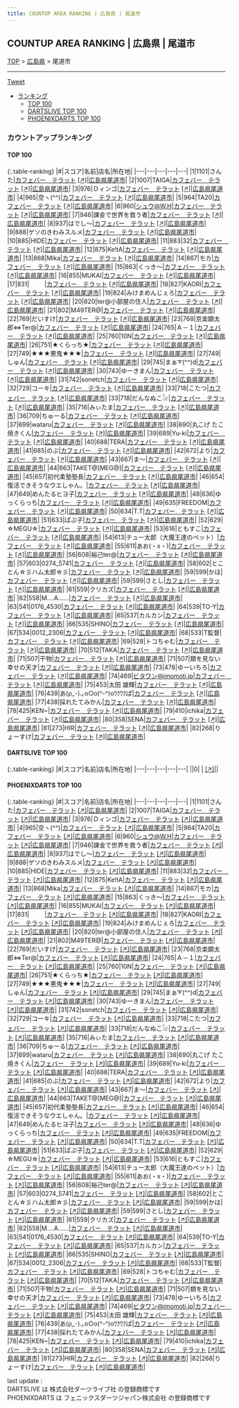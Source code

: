 ```yaml
---
title: COUNTUP AREA RANKING | 広島県 | 尾道市
---
```

## COUNTUP AREA RANKING | 広島県 | 尾道市

[TOP](/darts/rank/) > [広島県](/darts/rank/広島県/) > 尾道市

___

<a href="https://twitter.com/share?ref_src=twsrc%5Etfw" data-text="COUNTUP AREA RANKING | 広島県尾道市" class="twitter-share-button" data-hashtags="DARTSLIVE,PHOENIXDARTS,darts,ダーツ" data-show-count="false">Tweet</a>

* [ランキング](#カウントアップランキング)
    * [TOP 100](#top-100)
    * [DARTSLIVE TOP 100](#dartslive-top-100)
    * [PHOENIXDARTS TOP 100](#phoenixdarts-top-100)

### カウントアップランキング

#### TOP 100



{:.table-ranking}
|#|スコア|名前|店名|所在地|
|---|---|---|---|---|
|1|1101|<span class="rank-name-pd">さんた</span>|<a href="/darts/rank/shops/67371.html">カフェバー　テラット</a> <a href="https://vs.phoenixdarts.com/jp/shop/shopDetailInfo/s_67371?s_seq=67371">[↗]</a>|<a href="/darts/rank/広島県/尾道市">広島県尾道市</a>|
|2|1007|<span class="rank-name-pd">TAIGA</span>|<a href="/darts/rank/shops/67371.html">カフェバー　テラット</a> <a href="https://vs.phoenixdarts.com/jp/shop/shopDetailInfo/s_67371?s_seq=67371">[↗]</a>|<a href="/darts/rank/広島県/尾道市">広島県尾道市</a>|
|3|976|<span class="rank-name-pd">Ｄィンゴ</span>|<a href="/darts/rank/shops/67371.html">カフェバー　テラット</a> <a href="https://vs.phoenixdarts.com/jp/shop/shopDetailInfo/s_67371?s_seq=67371">[↗]</a>|<a href="/darts/rank/広島県/尾道市">広島県尾道市</a>|
|4|965|<span class="rank-name-pd">空ヽ(^^)</span>|<a href="/darts/rank/shops/67371.html">カフェバー　テラット</a> <a href="https://vs.phoenixdarts.com/jp/shop/shopDetailInfo/s_67371?s_seq=67371">[↗]</a>|<a href="/darts/rank/広島県/尾道市">広島県尾道市</a>|
|5|964|<span class="rank-name-pd">TA20</span>|<a href="/darts/rank/shops/67371.html">カフェバー　テラット</a> <a href="https://vs.phoenixdarts.com/jp/shop/shopDetailInfo/s_67371?s_seq=67371">[↗]</a>|<a href="/darts/rank/広島県/尾道市">広島県尾道市</a>|
|6|960|<span class="rank-name-pd">シュウ@W.H</span>|<a href="/darts/rank/shops/67371.html">カフェバー　テラット</a> <a href="https://vs.phoenixdarts.com/jp/shop/shopDetailInfo/s_67371?s_seq=67371">[↗]</a>|<a href="/darts/rank/広島県/尾道市">広島県尾道市</a>|
|7|946|<span class="rank-name-pd">課金で世界を救う者</span>|<a href="/darts/rank/shops/67371.html">カフェバー　テラット</a> <a href="https://vs.phoenixdarts.com/jp/shop/shopDetailInfo/s_67371?s_seq=67371">[↗]</a>|<a href="/darts/rank/広島県/尾道市">広島県尾道市</a>|
|8|937|<span class="rank-name-pd">はでし〜</span>|<a href="/darts/rank/shops/67371.html">カフェバー　テラット</a> <a href="https://vs.phoenixdarts.com/jp/shop/shopDetailInfo/s_67371?s_seq=67371">[↗]</a>|<a href="/darts/rank/広島県/尾道市">広島県尾道市</a>|
|9|888|<span class="rank-name-pd">ゲソのきわみスルメ</span>|<a href="/darts/rank/shops/67371.html">カフェバー　テラット</a> <a href="https://vs.phoenixdarts.com/jp/shop/shopDetailInfo/s_67371?s_seq=67371">[↗]</a>|<a href="/darts/rank/広島県/尾道市">広島県尾道市</a>|
|10|885|<span class="rank-name-pd">HIDE</span>|<a href="/darts/rank/shops/67371.html">カフェバー　テラット</a> <a href="https://vs.phoenixdarts.com/jp/shop/shopDetailInfo/s_67371?s_seq=67371">[↗]</a>|<a href="/darts/rank/広島県/尾道市">広島県尾道市</a>|
|11|883|<span class="rank-name-pd">32</span>|<a href="/darts/rank/shops/67371.html">カフェバー　テラット</a> <a href="https://vs.phoenixdarts.com/jp/shop/shopDetailInfo/s_67371?s_seq=67371">[↗]</a>|<a href="/darts/rank/広島県/尾道市">広島県尾道市</a>|
|12|875|<span class="rank-name-pd">Ke!tA</span>|<a href="/darts/rank/shops/67371.html">カフェバー　テラット</a> <a href="https://vs.phoenixdarts.com/jp/shop/shopDetailInfo/s_67371?s_seq=67371">[↗]</a>|<a href="/darts/rank/広島県/尾道市">広島県尾道市</a>|
|13|868|<span class="rank-name-pd">Mika</span>|<a href="/darts/rank/shops/67371.html">カフェバー　テラット</a> <a href="https://vs.phoenixdarts.com/jp/shop/shopDetailInfo/s_67371?s_seq=67371">[↗]</a>|<a href="/darts/rank/広島県/尾道市">広島県尾道市</a>|
|14|867|<span class="rank-name-pd">モカ</span>|<a href="/darts/rank/shops/67371.html">カフェバー　テラット</a> <a href="https://vs.phoenixdarts.com/jp/shop/shopDetailInfo/s_67371?s_seq=67371">[↗]</a>|<a href="/darts/rank/広島県/尾道市">広島県尾道市</a>|
|15|863|<span class="rank-name-pd">くっき～</span>|<a href="/darts/rank/shops/67371.html">カフェバー　テラット</a> <a href="https://vs.phoenixdarts.com/jp/shop/shopDetailInfo/s_67371?s_seq=67371">[↗]</a>|<a href="/darts/rank/広島県/尾道市">広島県尾道市</a>|
|16|855|<span class="rank-name-pd">MUKAI</span>|<a href="/darts/rank/shops/67371.html">カフェバー　テラット</a> <a href="https://vs.phoenixdarts.com/jp/shop/shopDetailInfo/s_67371?s_seq=67371">[↗]</a>|<a href="/darts/rank/広島県/尾道市">広島県尾道市</a>|
|17|831|<span class="rank-name-pd">︎ ︎ ︎ ︎ ︎ ︎ ︎ ︎ ︎ ︎</span>|<a href="/darts/rank/shops/67371.html">カフェバー　テラット</a> <a href="https://vs.phoenixdarts.com/jp/shop/shopDetailInfo/s_67371?s_seq=67371">[↗]</a>|<a href="/darts/rank/広島県/尾道市">広島県尾道市</a>|
|18|827|<span class="rank-name-pd">KAORI</span>|<a href="/darts/rank/shops/67371.html">カフェバー　テラット</a> <a href="https://vs.phoenixdarts.com/jp/shop/shopDetailInfo/s_67371?s_seq=67371">[↗]</a>|<a href="/darts/rank/広島県/尾道市">広島県尾道市</a>|
|19|824|<span class="rank-name-pd">みけまめんじぇろ</span>|<a href="/darts/rank/shops/67371.html">カフェバー　テラット</a> <a href="https://vs.phoenixdarts.com/jp/shop/shopDetailInfo/s_67371?s_seq=67371">[↗]</a>|<a href="/darts/rank/広島県/尾道市">広島県尾道市</a>|
|20|820|<span class="rank-name-pd">ter@小部屋の住人</span>|<a href="/darts/rank/shops/67371.html">カフェバー　テラット</a> <a href="https://vs.phoenixdarts.com/jp/shop/shopDetailInfo/s_67371?s_seq=67371">[↗]</a>|<a href="/darts/rank/広島県/尾道市">広島県尾道市</a>|
|21|802|<span class="rank-name-pd">M49TER@</span>|<a href="/darts/rank/shops/67371.html">カフェバー　テラット</a> <a href="https://vs.phoenixdarts.com/jp/shop/shopDetailInfo/s_67371?s_seq=67371">[↗]</a>|<a href="/darts/rank/広島県/尾道市">広島県尾道市</a>|
|22|769|<span class="rank-name-pd">だいすけ</span>|<a href="/darts/rank/shops/67371.html">カフェバー　テラット</a> <a href="https://vs.phoenixdarts.com/jp/shop/shopDetailInfo/s_67371?s_seq=67371">[↗]</a>|<a href="/darts/rank/広島県/尾道市">広島県尾道市</a>|
|23|768|<span class="rank-name-pd">京楽顕太郎⇔Ter@</span>|<a href="/darts/rank/shops/67371.html">カフェバー　テラット</a> <a href="https://vs.phoenixdarts.com/jp/shop/shopDetailInfo/s_67371?s_seq=67371">[↗]</a>|<a href="/darts/rank/広島県/尾道市">広島県尾道市</a>|
|24|765|<span class="rank-name-pd">Ａ－１</span>|<a href="/darts/rank/shops/67371.html">カフェバー　テラット</a> <a href="https://vs.phoenixdarts.com/jp/shop/shopDetailInfo/s_67371?s_seq=67371">[↗]</a>|<a href="/darts/rank/広島県/尾道市">広島県尾道市</a>|
|25|760|<span class="rank-name-pd">10N</span>|<a href="/darts/rank/shops/67371.html">カフェバー　テラット</a> <a href="https://vs.phoenixdarts.com/jp/shop/shopDetailInfo/s_67371?s_seq=67371">[↗]</a>|<a href="/darts/rank/広島県/尾道市">広島県尾道市</a>|
|26|751|<span class="rank-name-pd">★くらっち★</span>|<a href="/darts/rank/shops/67371.html">カフェバー　テラット</a> <a href="https://vs.phoenixdarts.com/jp/shop/shopDetailInfo/s_67371?s_seq=67371">[↗]</a>|<a href="/darts/rank/広島県/尾道市">広島県尾道市</a>|
|27|749|<span class="rank-name-pd">★★★悪鬼★★★</span>|<a href="/darts/rank/shops/67371.html">カフェバー　テラット</a> <a href="https://vs.phoenixdarts.com/jp/shop/shopDetailInfo/s_67371?s_seq=67371">[↗]</a>|<a href="/darts/rank/広島県/尾道市">広島県尾道市</a>|
|27|749|<span class="rank-name-pd">しゅん</span>|<a href="/darts/rank/shops/67371.html">カフェバー　テラット</a> <a href="https://vs.phoenixdarts.com/jp/shop/shopDetailInfo/s_67371?s_seq=67371">[↗]</a>|<a href="/darts/rank/広島県/尾道市">広島県尾道市</a>|
|29|745|<span class="rank-name-pd">まぁ➰(^^)d</span>|<a href="/darts/rank/shops/67371.html">カフェバー　テラット</a> <a href="https://vs.phoenixdarts.com/jp/shop/shopDetailInfo/s_67371?s_seq=67371">[↗]</a>|<a href="/darts/rank/広島県/尾道市">広島県尾道市</a>|
|30|743|<span class="rank-name-pd">ゆーきまん</span>|<a href="/darts/rank/shops/67371.html">カフェバー　テラット</a> <a href="https://vs.phoenixdarts.com/jp/shop/shopDetailInfo/s_67371?s_seq=67371">[↗]</a>|<a href="/darts/rank/広島県/尾道市">広島県尾道市</a>|
|31|742|<span class="rank-name-pd">sonetch</span>|<a href="/darts/rank/shops/67371.html">カフェバー　テラット</a> <a href="https://vs.phoenixdarts.com/jp/shop/shopDetailInfo/s_67371?s_seq=67371">[↗]</a>|<a href="/darts/rank/広島県/尾道市">広島県尾道市</a>|
|32|729|<span class="rank-name-pd">コーキ</span>|<a href="/darts/rank/shops/67371.html">カフェバー　テラット</a> <a href="https://vs.phoenixdarts.com/jp/shop/shopDetailInfo/s_67371?s_seq=67371">[↗]</a>|<a href="/darts/rank/広島県/尾道市">広島県尾道市</a>|
|33|718|<span class="rank-name-pd">こたつ</span>|<a href="/darts/rank/shops/67371.html">カフェバー　テラット</a> <a href="https://vs.phoenixdarts.com/jp/shop/shopDetailInfo/s_67371?s_seq=67371">[↗]</a>|<a href="/darts/rank/広島県/尾道市">広島県尾道市</a>|
|33|718|<span class="rank-name-pd">だんなぬこ𓃠</span>|<a href="/darts/rank/shops/67371.html">カフェバー　テラット</a> <a href="https://vs.phoenixdarts.com/jp/shop/shopDetailInfo/s_67371?s_seq=67371">[↗]</a>|<a href="/darts/rank/広島県/尾道市">広島県尾道市</a>|
|35|716|<span class="rank-name-pd">みぃたま</span>|<a href="/darts/rank/shops/67371.html">カフェバー　テラット</a> <a href="https://vs.phoenixdarts.com/jp/shop/shopDetailInfo/s_67371?s_seq=67371">[↗]</a>|<a href="/darts/rank/広島県/尾道市">広島県尾道市</a>|
|36|709|<span class="rank-name-pd">ちゅーる</span>|<a href="/darts/rank/shops/67371.html">カフェバー　テラット</a> <a href="https://vs.phoenixdarts.com/jp/shop/shopDetailInfo/s_67371?s_seq=67371">[↗]</a>|<a href="/darts/rank/広島県/尾道市">広島県尾道市</a>|
|37|699|<span class="rank-name-pd">wataru</span>|<a href="/darts/rank/shops/67371.html">カフェバー　テラット</a> <a href="https://vs.phoenixdarts.com/jp/shop/shopDetailInfo/s_67371?s_seq=67371">[↗]</a>|<a href="/darts/rank/広島県/尾道市">広島県尾道市</a>|
|38|690|<span class="rank-name-pd">丸こげ たこ焼きくん</span>|<a href="/darts/rank/shops/67371.html">カフェバー　テラット</a> <a href="https://vs.phoenixdarts.com/jp/shop/shopDetailInfo/s_67371?s_seq=67371">[↗]</a>|<a href="/darts/rank/広島県/尾道市">広島県尾道市</a>|
|39|689|<span class="rank-name-pd">Yu-ki</span>|<a href="/darts/rank/shops/67371.html">カフェバー　テラット</a> <a href="https://vs.phoenixdarts.com/jp/shop/shopDetailInfo/s_67371?s_seq=67371">[↗]</a>|<a href="/darts/rank/広島県/尾道市">広島県尾道市</a>|
|40|688|<span class="rank-name-pd">TERA</span>|<a href="/darts/rank/shops/67371.html">カフェバー　テラット</a> <a href="https://vs.phoenixdarts.com/jp/shop/shopDetailInfo/s_67371?s_seq=67371">[↗]</a>|<a href="/darts/rank/広島県/尾道市">広島県尾道市</a>|
|41|685|<span class="rank-name-pd">のぶ</span>|<a href="/darts/rank/shops/67371.html">カフェバー　テラット</a> <a href="https://vs.phoenixdarts.com/jp/shop/shopDetailInfo/s_67371?s_seq=67371">[↗]</a>|<a href="/darts/rank/広島県/尾道市">広島県尾道市</a>|
|42|672|<span class="rank-name-pd">より</span>|<a href="/darts/rank/shops/67371.html">カフェバー　テラット</a> <a href="https://vs.phoenixdarts.com/jp/shop/shopDetailInfo/s_67371?s_seq=67371">[↗]</a>|<a href="/darts/rank/広島県/尾道市">広島県尾道市</a>|
|43|667|<span class="rank-name-pd">ま〜</span>|<a href="/darts/rank/shops/67371.html">カフェバー　テラット</a> <a href="https://vs.phoenixdarts.com/jp/shop/shopDetailInfo/s_67371?s_seq=67371">[↗]</a>|<a href="/darts/rank/広島県/尾道市">広島県尾道市</a>|
|44|663|<span class="rank-name-pd">TAKET@[MEG@]</span>|<a href="/darts/rank/shops/67371.html">カフェバー　テラット</a> <a href="https://vs.phoenixdarts.com/jp/shop/shopDetailInfo/s_67371?s_seq=67371">[↗]</a>|<a href="/darts/rank/広島県/尾道市">広島県尾道市</a>|
|45|657|<span class="rank-name-pd">初代柔塾塾長</span>|<a href="/darts/rank/shops/67371.html">カフェバー　テラット</a> <a href="https://vs.phoenixdarts.com/jp/shop/shopDetailInfo/s_67371?s_seq=67371">[↗]</a>|<a href="/darts/rank/広島県/尾道市">広島県尾道市</a>|
|46|654|<span class="rank-name-pd">復活できそうなウエしゃん。</span>|<a href="/darts/rank/shops/67371.html">カフェバー　テラット</a> <a href="https://vs.phoenixdarts.com/jp/shop/shopDetailInfo/s_67371?s_seq=67371">[↗]</a>|<a href="/darts/rank/広島県/尾道市">広島県尾道市</a>|
|47|649|<span class="rank-name-pd">めんたるヒヨ子</span>|<a href="/darts/rank/shops/67371.html">カフェバー　テラット</a> <a href="https://vs.phoenixdarts.com/jp/shop/shopDetailInfo/s_67371?s_seq=67371">[↗]</a>|<a href="/darts/rank/広島県/尾道市">広島県尾道市</a>|
|48|636|<span class="rank-name-pd">ゆっくらっち</span>|<a href="/darts/rank/shops/67371.html">カフェバー　テラット</a> <a href="https://vs.phoenixdarts.com/jp/shop/shopDetailInfo/s_67371?s_seq=67371">[↗]</a>|<a href="/darts/rank/広島県/尾道市">広島県尾道市</a>|
|49|635|<span class="rank-name-pd">FREEDOM</span>|<a href="/darts/rank/shops/67371.html">カフェバー　テラット</a> <a href="https://vs.phoenixdarts.com/jp/shop/shopDetailInfo/s_67371?s_seq=67371">[↗]</a>|<a href="/darts/rank/広島県/尾道市">広島県尾道市</a>|
|50|634|<span class="rank-name-pd">T.T</span>|<a href="/darts/rank/shops/67371.html">カフェバー　テラット</a> <a href="https://vs.phoenixdarts.com/jp/shop/shopDetailInfo/s_67371?s_seq=67371">[↗]</a>|<a href="/darts/rank/広島県/尾道市">広島県尾道市</a>|
|51|633|<span class="rank-name-pd">ぱぷ子</span>|<a href="/darts/rank/shops/67371.html">カフェバー　テラット</a> <a href="https://vs.phoenixdarts.com/jp/shop/shopDetailInfo/s_67371?s_seq=67371">[↗]</a>|<a href="/darts/rank/広島県/尾道市">広島県尾道市</a>|
|52|629|<span class="rank-name-pd">☆MEGU☆</span>|<a href="/darts/rank/shops/67371.html">カフェバー　テラット</a> <a href="https://vs.phoenixdarts.com/jp/shop/shopDetailInfo/s_67371?s_seq=67371">[↗]</a>|<a href="/darts/rank/広島県/尾道市">広島県尾道市</a>|
|53|616|<span class="rank-name-pd">ともすこ</span>|<a href="/darts/rank/shops/67371.html">カフェバー　テラット</a> <a href="https://vs.phoenixdarts.com/jp/shop/shopDetailInfo/s_67371?s_seq=67371">[↗]</a>|<a href="/darts/rank/広島県/尾道市">広島県尾道市</a>|
|54|613|<span class="rank-name-pd">チュー太郎（大魔王達のペット）</span>|<a href="/darts/rank/shops/67371.html">カフェバー　テラット</a> <a href="https://vs.phoenixdarts.com/jp/shop/shopDetailInfo/s_67371?s_seq=67371">[↗]</a>|<a href="/darts/rank/広島県/尾道市">広島県尾道市</a>|
|55|611|<span class="rank-name-pd">あお(・x・)</span>|<a href="/darts/rank/shops/67371.html">カフェバー　テラット</a> <a href="https://vs.phoenixdarts.com/jp/shop/shopDetailInfo/s_67371?s_seq=67371">[↗]</a>|<a href="/darts/rank/広島県/尾道市">広島県尾道市</a>|
|56|608|<span class="rank-name-pd">裕己ter@</span>|<a href="/darts/rank/shops/67371.html">カフェバー　テラット</a> <a href="https://vs.phoenixdarts.com/jp/shop/shopDetailInfo/s_67371?s_seq=67371">[↗]</a>|<a href="/darts/rank/広島県/尾道市">広島県尾道市</a>|
|57|603|<span class="rank-name-pd">0274_5741</span>|<a href="/darts/rank/shops/67371.html">カフェバー　テラット</a> <a href="https://vs.phoenixdarts.com/jp/shop/shopDetailInfo/s_67371?s_seq=67371">[↗]</a>|<a href="/darts/rank/広島県/尾道市">広島県尾道市</a>|
|58|602|<span class="rank-name-pd">とことん☆彡ハム太郎☆彡</span>|<a href="/darts/rank/shops/67371.html">カフェバー　テラット</a> <a href="https://vs.phoenixdarts.com/jp/shop/shopDetailInfo/s_67371?s_seq=67371">[↗]</a>|<a href="/darts/rank/広島県/尾道市">広島県尾道市</a>|
|59|599|<span class="rank-name-pd">かほ</span>|<a href="/darts/rank/shops/67371.html">カフェバー　テラット</a> <a href="https://vs.phoenixdarts.com/jp/shop/shopDetailInfo/s_67371?s_seq=67371">[↗]</a>|<a href="/darts/rank/広島県/尾道市">広島県尾道市</a>|
|59|599|<span class="rank-name-pd">さとし</span>|<a href="/darts/rank/shops/67371.html">カフェバー　テラット</a> <a href="https://vs.phoenixdarts.com/jp/shop/shopDetailInfo/s_67371?s_seq=67371">[↗]</a>|<a href="/darts/rank/広島県/尾道市">広島県尾道市</a>|
|61|559|<span class="rank-name-pd">クリカズ</span>|<a href="/darts/rank/shops/67371.html">カフェバー　テラット</a> <a href="https://vs.phoenixdarts.com/jp/shop/shopDetailInfo/s_67371?s_seq=67371">[↗]</a>|<a href="/darts/rank/広島県/尾道市">広島県尾道市</a>|
|62|558|<span class="rank-name-pd">M....A......</span>|<a href="/darts/rank/shops/67371.html">カフェバー　テラット</a> <a href="https://vs.phoenixdarts.com/jp/shop/shopDetailInfo/s_67371?s_seq=67371">[↗]</a>|<a href="/darts/rank/広島県/尾道市">広島県尾道市</a>|
|63|541|<span class="rank-name-pd">0176_4530</span>|<a href="/darts/rank/shops/67371.html">カフェバー　テラット</a> <a href="https://vs.phoenixdarts.com/jp/shop/shopDetailInfo/s_67371?s_seq=67371">[↗]</a>|<a href="/darts/rank/広島県/尾道市">広島県尾道市</a>|
|64|539|<span class="rank-name-pd">TO-Y</span>|<a href="/darts/rank/shops/67371.html">カフェバー　テラット</a> <a href="https://vs.phoenixdarts.com/jp/shop/shopDetailInfo/s_67371?s_seq=67371">[↗]</a>|<a href="/darts/rank/広島県/尾道市">広島県尾道市</a>|
|65|537|<span class="rank-name-pd">カルカン</span>|<a href="/darts/rank/shops/67371.html">カフェバー　テラット</a> <a href="https://vs.phoenixdarts.com/jp/shop/shopDetailInfo/s_67371?s_seq=67371">[↗]</a>|<a href="/darts/rank/広島県/尾道市">広島県尾道市</a>|
|66|535|<span class="rank-name-pd">SHINO</span>|<a href="/darts/rank/shops/67371.html">カフェバー　テラット</a> <a href="https://vs.phoenixdarts.com/jp/shop/shopDetailInfo/s_67371?s_seq=67371">[↗]</a>|<a href="/darts/rank/広島県/尾道市">広島県尾道市</a>|
|67|534|<span class="rank-name-pd">0012_2306</span>|<a href="/darts/rank/shops/67371.html">カフェバー　テラット</a> <a href="https://vs.phoenixdarts.com/jp/shop/shopDetailInfo/s_67371?s_seq=67371">[↗]</a>|<a href="/darts/rank/広島県/尾道市">広島県尾道市</a>|
|68|533|<span class="rank-name-pd">T監督</span>|<a href="/darts/rank/shops/67371.html">カフェバー　テラット</a> <a href="https://vs.phoenixdarts.com/jp/shop/shopDetailInfo/s_67371?s_seq=67371">[↗]</a>|<a href="/darts/rank/広島県/尾道市">広島県尾道市</a>|
|69|528|<span class="rank-name-pd">トコちゃむ</span>|<a href="/darts/rank/shops/67371.html">カフェバー　テラット</a> <a href="https://vs.phoenixdarts.com/jp/shop/shopDetailInfo/s_67371?s_seq=67371">[↗]</a>|<a href="/darts/rank/広島県/尾道市">広島県尾道市</a>|
|70|512|<span class="rank-name-pd">TAKA</span>|<a href="/darts/rank/shops/67371.html">カフェバー　テラット</a> <a href="https://vs.phoenixdarts.com/jp/shop/shopDetailInfo/s_67371?s_seq=67371">[↗]</a>|<a href="/darts/rank/広島県/尾道市">広島県尾道市</a>|
|71|507|<span class="rank-name-pd">干物</span>|<a href="/darts/rank/shops/67371.html">カフェバー　テラット</a> <a href="https://vs.phoenixdarts.com/jp/shop/shopDetailInfo/s_67371?s_seq=67371">[↗]</a>|<a href="/darts/rank/広島県/尾道市">広島県尾道市</a>|
|71|507|<span class="rank-name-pd">類を見ない幸せの天才</span>|<a href="/darts/rank/shops/67371.html">カフェバー　テラット</a> <a href="https://vs.phoenixdarts.com/jp/shop/shopDetailInfo/s_67371?s_seq=67371">[↗]</a>|<a href="/darts/rank/広島県/尾道市">広島県尾道市</a>|
|73|478|<span class="rank-name-pd">ゆーいちろ</span>|<a href="/darts/rank/shops/67371.html">カフェバー　テラット</a> <a href="https://vs.phoenixdarts.com/jp/shop/shopDetailInfo/s_67371?s_seq=67371">[↗]</a>|<a href="/darts/rank/広島県/尾道市">広島県尾道市</a>|
|74|469|<span class="rank-name-pd">ビタワン@imomoti.jp</span>|<a href="/darts/rank/shops/67371.html">カフェバー　テラット</a> <a href="https://vs.phoenixdarts.com/jp/shop/shopDetailInfo/s_67371?s_seq=67371">[↗]</a>|<a href="/darts/rank/広島県/尾道市">広島県尾道市</a>|
|75|453|<span class="rank-name-pd">太田 雄輝</span>|<a href="/darts/rank/shops/67371.html">カフェバー　テラット</a> <a href="https://vs.phoenixdarts.com/jp/shop/shopDetailInfo/s_67371?s_seq=67371">[↗]</a>|<a href="/darts/rank/広島県/尾道市">広島県尾道市</a>|
|76|439|<span class="rank-name-pd">あ(ρ_･).｡o○o(^-^)oﾜｸﾜｸぱ</span>|<a href="/darts/rank/shops/67371.html">カフェバー　テラット</a> <a href="https://vs.phoenixdarts.com/jp/shop/shopDetailInfo/s_67371?s_seq=67371">[↗]</a>|<a href="/darts/rank/広島県/尾道市">広島県尾道市</a>|
|77|438|<span class="rank-name-pd">採れたてみかん</span>|<a href="/darts/rank/shops/67371.html">カフェバー　テラット</a> <a href="https://vs.phoenixdarts.com/jp/shop/shopDetailInfo/s_67371?s_seq=67371">[↗]</a>|<a href="/darts/rank/広島県/尾道市">広島県尾道市</a>|
|78|425|<span class="rank-name-pd">KEN~</span>|<a href="/darts/rank/shops/67371.html">カフェバー　テラット</a> <a href="https://vs.phoenixdarts.com/jp/shop/shopDetailInfo/s_67371?s_seq=67371">[↗]</a>|<a href="/darts/rank/広島県/尾道市">広島県尾道市</a>|
|79|410|<span class="rank-name-pd">ichika</span>|<a href="/darts/rank/shops/67371.html">カフェバー　テラット</a> <a href="https://vs.phoenixdarts.com/jp/shop/shopDetailInfo/s_67371?s_seq=67371">[↗]</a>|<a href="/darts/rank/広島県/尾道市">広島県尾道市</a>|
|80|358|<span class="rank-name-pd">SENA</span>|<a href="/darts/rank/shops/67371.html">カフェバー　テラット</a> <a href="https://vs.phoenixdarts.com/jp/shop/shopDetailInfo/s_67371?s_seq=67371">[↗]</a>|<a href="/darts/rank/広島県/尾道市">広島県尾道市</a>|
|81|273|<span class="rank-name-pd">HIR</span>|<a href="/darts/rank/shops/67371.html">カフェバー　テラット</a> <a href="https://vs.phoenixdarts.com/jp/shop/shopDetailInfo/s_67371?s_seq=67371">[↗]</a>|<a href="/darts/rank/広島県/尾道市">広島県尾道市</a>|
|82|268|<span class="rank-name-pd">りょーすけ</span>|<a href="/darts/rank/shops/67371.html">カフェバー　テラット</a> <a href="https://vs.phoenixdarts.com/jp/shop/shopDetailInfo/s_67371?s_seq=67371">[↗]</a>|<a href="/darts/rank/広島県/尾道市">広島県尾道市</a>|


#### DARTSLIVE TOP 100



{:.table-ranking}
|#|スコア|名前|店名|所在地|
|---|---|---|---|---|
||0|<span class="rank-name-dl"> </span>|<a href="/darts/rank/shops/.html"></a> <a href="">[↗]</a>|<a href="/darts/rank//"></a>|


#### PHOENIXDARTS TOP 100



{:.table-ranking}
|#|スコア|名前|店名|所在地|
|---|---|---|---|---|
|1|1101|<span class="rank-name-pd">さんた</span>|<a href="/darts/rank/shops/67371.html">カフェバー　テラット</a> <a href="https://vs.phoenixdarts.com/jp/shop/shopDetailInfo/s_67371?s_seq=67371">[↗]</a>|<a href="/darts/rank/広島県/尾道市">広島県尾道市</a>|
|2|1007|<span class="rank-name-pd">TAIGA</span>|<a href="/darts/rank/shops/67371.html">カフェバー　テラット</a> <a href="https://vs.phoenixdarts.com/jp/shop/shopDetailInfo/s_67371?s_seq=67371">[↗]</a>|<a href="/darts/rank/広島県/尾道市">広島県尾道市</a>|
|3|976|<span class="rank-name-pd">Ｄィンゴ</span>|<a href="/darts/rank/shops/67371.html">カフェバー　テラット</a> <a href="https://vs.phoenixdarts.com/jp/shop/shopDetailInfo/s_67371?s_seq=67371">[↗]</a>|<a href="/darts/rank/広島県/尾道市">広島県尾道市</a>|
|4|965|<span class="rank-name-pd">空ヽ(^^)</span>|<a href="/darts/rank/shops/67371.html">カフェバー　テラット</a> <a href="https://vs.phoenixdarts.com/jp/shop/shopDetailInfo/s_67371?s_seq=67371">[↗]</a>|<a href="/darts/rank/広島県/尾道市">広島県尾道市</a>|
|5|964|<span class="rank-name-pd">TA20</span>|<a href="/darts/rank/shops/67371.html">カフェバー　テラット</a> <a href="https://vs.phoenixdarts.com/jp/shop/shopDetailInfo/s_67371?s_seq=67371">[↗]</a>|<a href="/darts/rank/広島県/尾道市">広島県尾道市</a>|
|6|960|<span class="rank-name-pd">シュウ@W.H</span>|<a href="/darts/rank/shops/67371.html">カフェバー　テラット</a> <a href="https://vs.phoenixdarts.com/jp/shop/shopDetailInfo/s_67371?s_seq=67371">[↗]</a>|<a href="/darts/rank/広島県/尾道市">広島県尾道市</a>|
|7|946|<span class="rank-name-pd">課金で世界を救う者</span>|<a href="/darts/rank/shops/67371.html">カフェバー　テラット</a> <a href="https://vs.phoenixdarts.com/jp/shop/shopDetailInfo/s_67371?s_seq=67371">[↗]</a>|<a href="/darts/rank/広島県/尾道市">広島県尾道市</a>|
|8|937|<span class="rank-name-pd">はでし〜</span>|<a href="/darts/rank/shops/67371.html">カフェバー　テラット</a> <a href="https://vs.phoenixdarts.com/jp/shop/shopDetailInfo/s_67371?s_seq=67371">[↗]</a>|<a href="/darts/rank/広島県/尾道市">広島県尾道市</a>|
|9|888|<span class="rank-name-pd">ゲソのきわみスルメ</span>|<a href="/darts/rank/shops/67371.html">カフェバー　テラット</a> <a href="https://vs.phoenixdarts.com/jp/shop/shopDetailInfo/s_67371?s_seq=67371">[↗]</a>|<a href="/darts/rank/広島県/尾道市">広島県尾道市</a>|
|10|885|<span class="rank-name-pd">HIDE</span>|<a href="/darts/rank/shops/67371.html">カフェバー　テラット</a> <a href="https://vs.phoenixdarts.com/jp/shop/shopDetailInfo/s_67371?s_seq=67371">[↗]</a>|<a href="/darts/rank/広島県/尾道市">広島県尾道市</a>|
|11|883|<span class="rank-name-pd">32</span>|<a href="/darts/rank/shops/67371.html">カフェバー　テラット</a> <a href="https://vs.phoenixdarts.com/jp/shop/shopDetailInfo/s_67371?s_seq=67371">[↗]</a>|<a href="/darts/rank/広島県/尾道市">広島県尾道市</a>|
|12|875|<span class="rank-name-pd">Ke!tA</span>|<a href="/darts/rank/shops/67371.html">カフェバー　テラット</a> <a href="https://vs.phoenixdarts.com/jp/shop/shopDetailInfo/s_67371?s_seq=67371">[↗]</a>|<a href="/darts/rank/広島県/尾道市">広島県尾道市</a>|
|13|868|<span class="rank-name-pd">Mika</span>|<a href="/darts/rank/shops/67371.html">カフェバー　テラット</a> <a href="https://vs.phoenixdarts.com/jp/shop/shopDetailInfo/s_67371?s_seq=67371">[↗]</a>|<a href="/darts/rank/広島県/尾道市">広島県尾道市</a>|
|14|867|<span class="rank-name-pd">モカ</span>|<a href="/darts/rank/shops/67371.html">カフェバー　テラット</a> <a href="https://vs.phoenixdarts.com/jp/shop/shopDetailInfo/s_67371?s_seq=67371">[↗]</a>|<a href="/darts/rank/広島県/尾道市">広島県尾道市</a>|
|15|863|<span class="rank-name-pd">くっき～</span>|<a href="/darts/rank/shops/67371.html">カフェバー　テラット</a> <a href="https://vs.phoenixdarts.com/jp/shop/shopDetailInfo/s_67371?s_seq=67371">[↗]</a>|<a href="/darts/rank/広島県/尾道市">広島県尾道市</a>|
|16|855|<span class="rank-name-pd">MUKAI</span>|<a href="/darts/rank/shops/67371.html">カフェバー　テラット</a> <a href="https://vs.phoenixdarts.com/jp/shop/shopDetailInfo/s_67371?s_seq=67371">[↗]</a>|<a href="/darts/rank/広島県/尾道市">広島県尾道市</a>|
|17|831|<span class="rank-name-pd">︎ ︎ ︎ ︎ ︎ ︎ ︎ ︎ ︎ ︎</span>|<a href="/darts/rank/shops/67371.html">カフェバー　テラット</a> <a href="https://vs.phoenixdarts.com/jp/shop/shopDetailInfo/s_67371?s_seq=67371">[↗]</a>|<a href="/darts/rank/広島県/尾道市">広島県尾道市</a>|
|18|827|<span class="rank-name-pd">KAORI</span>|<a href="/darts/rank/shops/67371.html">カフェバー　テラット</a> <a href="https://vs.phoenixdarts.com/jp/shop/shopDetailInfo/s_67371?s_seq=67371">[↗]</a>|<a href="/darts/rank/広島県/尾道市">広島県尾道市</a>|
|19|824|<span class="rank-name-pd">みけまめんじぇろ</span>|<a href="/darts/rank/shops/67371.html">カフェバー　テラット</a> <a href="https://vs.phoenixdarts.com/jp/shop/shopDetailInfo/s_67371?s_seq=67371">[↗]</a>|<a href="/darts/rank/広島県/尾道市">広島県尾道市</a>|
|20|820|<span class="rank-name-pd">ter@小部屋の住人</span>|<a href="/darts/rank/shops/67371.html">カフェバー　テラット</a> <a href="https://vs.phoenixdarts.com/jp/shop/shopDetailInfo/s_67371?s_seq=67371">[↗]</a>|<a href="/darts/rank/広島県/尾道市">広島県尾道市</a>|
|21|802|<span class="rank-name-pd">M49TER@</span>|<a href="/darts/rank/shops/67371.html">カフェバー　テラット</a> <a href="https://vs.phoenixdarts.com/jp/shop/shopDetailInfo/s_67371?s_seq=67371">[↗]</a>|<a href="/darts/rank/広島県/尾道市">広島県尾道市</a>|
|22|769|<span class="rank-name-pd">だいすけ</span>|<a href="/darts/rank/shops/67371.html">カフェバー　テラット</a> <a href="https://vs.phoenixdarts.com/jp/shop/shopDetailInfo/s_67371?s_seq=67371">[↗]</a>|<a href="/darts/rank/広島県/尾道市">広島県尾道市</a>|
|23|768|<span class="rank-name-pd">京楽顕太郎⇔Ter@</span>|<a href="/darts/rank/shops/67371.html">カフェバー　テラット</a> <a href="https://vs.phoenixdarts.com/jp/shop/shopDetailInfo/s_67371?s_seq=67371">[↗]</a>|<a href="/darts/rank/広島県/尾道市">広島県尾道市</a>|
|24|765|<span class="rank-name-pd">Ａ－１</span>|<a href="/darts/rank/shops/67371.html">カフェバー　テラット</a> <a href="https://vs.phoenixdarts.com/jp/shop/shopDetailInfo/s_67371?s_seq=67371">[↗]</a>|<a href="/darts/rank/広島県/尾道市">広島県尾道市</a>|
|25|760|<span class="rank-name-pd">10N</span>|<a href="/darts/rank/shops/67371.html">カフェバー　テラット</a> <a href="https://vs.phoenixdarts.com/jp/shop/shopDetailInfo/s_67371?s_seq=67371">[↗]</a>|<a href="/darts/rank/広島県/尾道市">広島県尾道市</a>|
|26|751|<span class="rank-name-pd">★くらっち★</span>|<a href="/darts/rank/shops/67371.html">カフェバー　テラット</a> <a href="https://vs.phoenixdarts.com/jp/shop/shopDetailInfo/s_67371?s_seq=67371">[↗]</a>|<a href="/darts/rank/広島県/尾道市">広島県尾道市</a>|
|27|749|<span class="rank-name-pd">★★★悪鬼★★★</span>|<a href="/darts/rank/shops/67371.html">カフェバー　テラット</a> <a href="https://vs.phoenixdarts.com/jp/shop/shopDetailInfo/s_67371?s_seq=67371">[↗]</a>|<a href="/darts/rank/広島県/尾道市">広島県尾道市</a>|
|27|749|<span class="rank-name-pd">しゅん</span>|<a href="/darts/rank/shops/67371.html">カフェバー　テラット</a> <a href="https://vs.phoenixdarts.com/jp/shop/shopDetailInfo/s_67371?s_seq=67371">[↗]</a>|<a href="/darts/rank/広島県/尾道市">広島県尾道市</a>|
|29|745|<span class="rank-name-pd">まぁ➰(^^)d</span>|<a href="/darts/rank/shops/67371.html">カフェバー　テラット</a> <a href="https://vs.phoenixdarts.com/jp/shop/shopDetailInfo/s_67371?s_seq=67371">[↗]</a>|<a href="/darts/rank/広島県/尾道市">広島県尾道市</a>|
|30|743|<span class="rank-name-pd">ゆーきまん</span>|<a href="/darts/rank/shops/67371.html">カフェバー　テラット</a> <a href="https://vs.phoenixdarts.com/jp/shop/shopDetailInfo/s_67371?s_seq=67371">[↗]</a>|<a href="/darts/rank/広島県/尾道市">広島県尾道市</a>|
|31|742|<span class="rank-name-pd">sonetch</span>|<a href="/darts/rank/shops/67371.html">カフェバー　テラット</a> <a href="https://vs.phoenixdarts.com/jp/shop/shopDetailInfo/s_67371?s_seq=67371">[↗]</a>|<a href="/darts/rank/広島県/尾道市">広島県尾道市</a>|
|32|729|<span class="rank-name-pd">コーキ</span>|<a href="/darts/rank/shops/67371.html">カフェバー　テラット</a> <a href="https://vs.phoenixdarts.com/jp/shop/shopDetailInfo/s_67371?s_seq=67371">[↗]</a>|<a href="/darts/rank/広島県/尾道市">広島県尾道市</a>|
|33|718|<span class="rank-name-pd">こたつ</span>|<a href="/darts/rank/shops/67371.html">カフェバー　テラット</a> <a href="https://vs.phoenixdarts.com/jp/shop/shopDetailInfo/s_67371?s_seq=67371">[↗]</a>|<a href="/darts/rank/広島県/尾道市">広島県尾道市</a>|
|33|718|<span class="rank-name-pd">だんなぬこ𓃠</span>|<a href="/darts/rank/shops/67371.html">カフェバー　テラット</a> <a href="https://vs.phoenixdarts.com/jp/shop/shopDetailInfo/s_67371?s_seq=67371">[↗]</a>|<a href="/darts/rank/広島県/尾道市">広島県尾道市</a>|
|35|716|<span class="rank-name-pd">みぃたま</span>|<a href="/darts/rank/shops/67371.html">カフェバー　テラット</a> <a href="https://vs.phoenixdarts.com/jp/shop/shopDetailInfo/s_67371?s_seq=67371">[↗]</a>|<a href="/darts/rank/広島県/尾道市">広島県尾道市</a>|
|36|709|<span class="rank-name-pd">ちゅーる</span>|<a href="/darts/rank/shops/67371.html">カフェバー　テラット</a> <a href="https://vs.phoenixdarts.com/jp/shop/shopDetailInfo/s_67371?s_seq=67371">[↗]</a>|<a href="/darts/rank/広島県/尾道市">広島県尾道市</a>|
|37|699|<span class="rank-name-pd">wataru</span>|<a href="/darts/rank/shops/67371.html">カフェバー　テラット</a> <a href="https://vs.phoenixdarts.com/jp/shop/shopDetailInfo/s_67371?s_seq=67371">[↗]</a>|<a href="/darts/rank/広島県/尾道市">広島県尾道市</a>|
|38|690|<span class="rank-name-pd">丸こげ たこ焼きくん</span>|<a href="/darts/rank/shops/67371.html">カフェバー　テラット</a> <a href="https://vs.phoenixdarts.com/jp/shop/shopDetailInfo/s_67371?s_seq=67371">[↗]</a>|<a href="/darts/rank/広島県/尾道市">広島県尾道市</a>|
|39|689|<span class="rank-name-pd">Yu-ki</span>|<a href="/darts/rank/shops/67371.html">カフェバー　テラット</a> <a href="https://vs.phoenixdarts.com/jp/shop/shopDetailInfo/s_67371?s_seq=67371">[↗]</a>|<a href="/darts/rank/広島県/尾道市">広島県尾道市</a>|
|40|688|<span class="rank-name-pd">TERA</span>|<a href="/darts/rank/shops/67371.html">カフェバー　テラット</a> <a href="https://vs.phoenixdarts.com/jp/shop/shopDetailInfo/s_67371?s_seq=67371">[↗]</a>|<a href="/darts/rank/広島県/尾道市">広島県尾道市</a>|
|41|685|<span class="rank-name-pd">のぶ</span>|<a href="/darts/rank/shops/67371.html">カフェバー　テラット</a> <a href="https://vs.phoenixdarts.com/jp/shop/shopDetailInfo/s_67371?s_seq=67371">[↗]</a>|<a href="/darts/rank/広島県/尾道市">広島県尾道市</a>|
|42|672|<span class="rank-name-pd">より</span>|<a href="/darts/rank/shops/67371.html">カフェバー　テラット</a> <a href="https://vs.phoenixdarts.com/jp/shop/shopDetailInfo/s_67371?s_seq=67371">[↗]</a>|<a href="/darts/rank/広島県/尾道市">広島県尾道市</a>|
|43|667|<span class="rank-name-pd">ま〜</span>|<a href="/darts/rank/shops/67371.html">カフェバー　テラット</a> <a href="https://vs.phoenixdarts.com/jp/shop/shopDetailInfo/s_67371?s_seq=67371">[↗]</a>|<a href="/darts/rank/広島県/尾道市">広島県尾道市</a>|
|44|663|<span class="rank-name-pd">TAKET@[MEG@]</span>|<a href="/darts/rank/shops/67371.html">カフェバー　テラット</a> <a href="https://vs.phoenixdarts.com/jp/shop/shopDetailInfo/s_67371?s_seq=67371">[↗]</a>|<a href="/darts/rank/広島県/尾道市">広島県尾道市</a>|
|45|657|<span class="rank-name-pd">初代柔塾塾長</span>|<a href="/darts/rank/shops/67371.html">カフェバー　テラット</a> <a href="https://vs.phoenixdarts.com/jp/shop/shopDetailInfo/s_67371?s_seq=67371">[↗]</a>|<a href="/darts/rank/広島県/尾道市">広島県尾道市</a>|
|46|654|<span class="rank-name-pd">復活できそうなウエしゃん。</span>|<a href="/darts/rank/shops/67371.html">カフェバー　テラット</a> <a href="https://vs.phoenixdarts.com/jp/shop/shopDetailInfo/s_67371?s_seq=67371">[↗]</a>|<a href="/darts/rank/広島県/尾道市">広島県尾道市</a>|
|47|649|<span class="rank-name-pd">めんたるヒヨ子</span>|<a href="/darts/rank/shops/67371.html">カフェバー　テラット</a> <a href="https://vs.phoenixdarts.com/jp/shop/shopDetailInfo/s_67371?s_seq=67371">[↗]</a>|<a href="/darts/rank/広島県/尾道市">広島県尾道市</a>|
|48|636|<span class="rank-name-pd">ゆっくらっち</span>|<a href="/darts/rank/shops/67371.html">カフェバー　テラット</a> <a href="https://vs.phoenixdarts.com/jp/shop/shopDetailInfo/s_67371?s_seq=67371">[↗]</a>|<a href="/darts/rank/広島県/尾道市">広島県尾道市</a>|
|49|635|<span class="rank-name-pd">FREEDOM</span>|<a href="/darts/rank/shops/67371.html">カフェバー　テラット</a> <a href="https://vs.phoenixdarts.com/jp/shop/shopDetailInfo/s_67371?s_seq=67371">[↗]</a>|<a href="/darts/rank/広島県/尾道市">広島県尾道市</a>|
|50|634|<span class="rank-name-pd">T.T</span>|<a href="/darts/rank/shops/67371.html">カフェバー　テラット</a> <a href="https://vs.phoenixdarts.com/jp/shop/shopDetailInfo/s_67371?s_seq=67371">[↗]</a>|<a href="/darts/rank/広島県/尾道市">広島県尾道市</a>|
|51|633|<span class="rank-name-pd">ぱぷ子</span>|<a href="/darts/rank/shops/67371.html">カフェバー　テラット</a> <a href="https://vs.phoenixdarts.com/jp/shop/shopDetailInfo/s_67371?s_seq=67371">[↗]</a>|<a href="/darts/rank/広島県/尾道市">広島県尾道市</a>|
|52|629|<span class="rank-name-pd">☆MEGU☆</span>|<a href="/darts/rank/shops/67371.html">カフェバー　テラット</a> <a href="https://vs.phoenixdarts.com/jp/shop/shopDetailInfo/s_67371?s_seq=67371">[↗]</a>|<a href="/darts/rank/広島県/尾道市">広島県尾道市</a>|
|53|616|<span class="rank-name-pd">ともすこ</span>|<a href="/darts/rank/shops/67371.html">カフェバー　テラット</a> <a href="https://vs.phoenixdarts.com/jp/shop/shopDetailInfo/s_67371?s_seq=67371">[↗]</a>|<a href="/darts/rank/広島県/尾道市">広島県尾道市</a>|
|54|613|<span class="rank-name-pd">チュー太郎（大魔王達のペット）</span>|<a href="/darts/rank/shops/67371.html">カフェバー　テラット</a> <a href="https://vs.phoenixdarts.com/jp/shop/shopDetailInfo/s_67371?s_seq=67371">[↗]</a>|<a href="/darts/rank/広島県/尾道市">広島県尾道市</a>|
|55|611|<span class="rank-name-pd">あお(・x・)</span>|<a href="/darts/rank/shops/67371.html">カフェバー　テラット</a> <a href="https://vs.phoenixdarts.com/jp/shop/shopDetailInfo/s_67371?s_seq=67371">[↗]</a>|<a href="/darts/rank/広島県/尾道市">広島県尾道市</a>|
|56|608|<span class="rank-name-pd">裕己ter@</span>|<a href="/darts/rank/shops/67371.html">カフェバー　テラット</a> <a href="https://vs.phoenixdarts.com/jp/shop/shopDetailInfo/s_67371?s_seq=67371">[↗]</a>|<a href="/darts/rank/広島県/尾道市">広島県尾道市</a>|
|57|603|<span class="rank-name-pd">0274_5741</span>|<a href="/darts/rank/shops/67371.html">カフェバー　テラット</a> <a href="https://vs.phoenixdarts.com/jp/shop/shopDetailInfo/s_67371?s_seq=67371">[↗]</a>|<a href="/darts/rank/広島県/尾道市">広島県尾道市</a>|
|58|602|<span class="rank-name-pd">とことん☆彡ハム太郎☆彡</span>|<a href="/darts/rank/shops/67371.html">カフェバー　テラット</a> <a href="https://vs.phoenixdarts.com/jp/shop/shopDetailInfo/s_67371?s_seq=67371">[↗]</a>|<a href="/darts/rank/広島県/尾道市">広島県尾道市</a>|
|59|599|<span class="rank-name-pd">かほ</span>|<a href="/darts/rank/shops/67371.html">カフェバー　テラット</a> <a href="https://vs.phoenixdarts.com/jp/shop/shopDetailInfo/s_67371?s_seq=67371">[↗]</a>|<a href="/darts/rank/広島県/尾道市">広島県尾道市</a>|
|59|599|<span class="rank-name-pd">さとし</span>|<a href="/darts/rank/shops/67371.html">カフェバー　テラット</a> <a href="https://vs.phoenixdarts.com/jp/shop/shopDetailInfo/s_67371?s_seq=67371">[↗]</a>|<a href="/darts/rank/広島県/尾道市">広島県尾道市</a>|
|61|559|<span class="rank-name-pd">クリカズ</span>|<a href="/darts/rank/shops/67371.html">カフェバー　テラット</a> <a href="https://vs.phoenixdarts.com/jp/shop/shopDetailInfo/s_67371?s_seq=67371">[↗]</a>|<a href="/darts/rank/広島県/尾道市">広島県尾道市</a>|
|62|558|<span class="rank-name-pd">M....A......</span>|<a href="/darts/rank/shops/67371.html">カフェバー　テラット</a> <a href="https://vs.phoenixdarts.com/jp/shop/shopDetailInfo/s_67371?s_seq=67371">[↗]</a>|<a href="/darts/rank/広島県/尾道市">広島県尾道市</a>|
|63|541|<span class="rank-name-pd">0176_4530</span>|<a href="/darts/rank/shops/67371.html">カフェバー　テラット</a> <a href="https://vs.phoenixdarts.com/jp/shop/shopDetailInfo/s_67371?s_seq=67371">[↗]</a>|<a href="/darts/rank/広島県/尾道市">広島県尾道市</a>|
|64|539|<span class="rank-name-pd">TO-Y</span>|<a href="/darts/rank/shops/67371.html">カフェバー　テラット</a> <a href="https://vs.phoenixdarts.com/jp/shop/shopDetailInfo/s_67371?s_seq=67371">[↗]</a>|<a href="/darts/rank/広島県/尾道市">広島県尾道市</a>|
|65|537|<span class="rank-name-pd">カルカン</span>|<a href="/darts/rank/shops/67371.html">カフェバー　テラット</a> <a href="https://vs.phoenixdarts.com/jp/shop/shopDetailInfo/s_67371?s_seq=67371">[↗]</a>|<a href="/darts/rank/広島県/尾道市">広島県尾道市</a>|
|66|535|<span class="rank-name-pd">SHINO</span>|<a href="/darts/rank/shops/67371.html">カフェバー　テラット</a> <a href="https://vs.phoenixdarts.com/jp/shop/shopDetailInfo/s_67371?s_seq=67371">[↗]</a>|<a href="/darts/rank/広島県/尾道市">広島県尾道市</a>|
|67|534|<span class="rank-name-pd">0012_2306</span>|<a href="/darts/rank/shops/67371.html">カフェバー　テラット</a> <a href="https://vs.phoenixdarts.com/jp/shop/shopDetailInfo/s_67371?s_seq=67371">[↗]</a>|<a href="/darts/rank/広島県/尾道市">広島県尾道市</a>|
|68|533|<span class="rank-name-pd">T監督</span>|<a href="/darts/rank/shops/67371.html">カフェバー　テラット</a> <a href="https://vs.phoenixdarts.com/jp/shop/shopDetailInfo/s_67371?s_seq=67371">[↗]</a>|<a href="/darts/rank/広島県/尾道市">広島県尾道市</a>|
|69|528|<span class="rank-name-pd">トコちゃむ</span>|<a href="/darts/rank/shops/67371.html">カフェバー　テラット</a> <a href="https://vs.phoenixdarts.com/jp/shop/shopDetailInfo/s_67371?s_seq=67371">[↗]</a>|<a href="/darts/rank/広島県/尾道市">広島県尾道市</a>|
|70|512|<span class="rank-name-pd">TAKA</span>|<a href="/darts/rank/shops/67371.html">カフェバー　テラット</a> <a href="https://vs.phoenixdarts.com/jp/shop/shopDetailInfo/s_67371?s_seq=67371">[↗]</a>|<a href="/darts/rank/広島県/尾道市">広島県尾道市</a>|
|71|507|<span class="rank-name-pd">干物</span>|<a href="/darts/rank/shops/67371.html">カフェバー　テラット</a> <a href="https://vs.phoenixdarts.com/jp/shop/shopDetailInfo/s_67371?s_seq=67371">[↗]</a>|<a href="/darts/rank/広島県/尾道市">広島県尾道市</a>|
|71|507|<span class="rank-name-pd">類を見ない幸せの天才</span>|<a href="/darts/rank/shops/67371.html">カフェバー　テラット</a> <a href="https://vs.phoenixdarts.com/jp/shop/shopDetailInfo/s_67371?s_seq=67371">[↗]</a>|<a href="/darts/rank/広島県/尾道市">広島県尾道市</a>|
|73|478|<span class="rank-name-pd">ゆーいちろ</span>|<a href="/darts/rank/shops/67371.html">カフェバー　テラット</a> <a href="https://vs.phoenixdarts.com/jp/shop/shopDetailInfo/s_67371?s_seq=67371">[↗]</a>|<a href="/darts/rank/広島県/尾道市">広島県尾道市</a>|
|74|469|<span class="rank-name-pd">ビタワン@imomoti.jp</span>|<a href="/darts/rank/shops/67371.html">カフェバー　テラット</a> <a href="https://vs.phoenixdarts.com/jp/shop/shopDetailInfo/s_67371?s_seq=67371">[↗]</a>|<a href="/darts/rank/広島県/尾道市">広島県尾道市</a>|
|75|453|<span class="rank-name-pd">太田 雄輝</span>|<a href="/darts/rank/shops/67371.html">カフェバー　テラット</a> <a href="https://vs.phoenixdarts.com/jp/shop/shopDetailInfo/s_67371?s_seq=67371">[↗]</a>|<a href="/darts/rank/広島県/尾道市">広島県尾道市</a>|
|76|439|<span class="rank-name-pd">あ(ρ_･).｡o○o(^-^)oﾜｸﾜｸぱ</span>|<a href="/darts/rank/shops/67371.html">カフェバー　テラット</a> <a href="https://vs.phoenixdarts.com/jp/shop/shopDetailInfo/s_67371?s_seq=67371">[↗]</a>|<a href="/darts/rank/広島県/尾道市">広島県尾道市</a>|
|77|438|<span class="rank-name-pd">採れたてみかん</span>|<a href="/darts/rank/shops/67371.html">カフェバー　テラット</a> <a href="https://vs.phoenixdarts.com/jp/shop/shopDetailInfo/s_67371?s_seq=67371">[↗]</a>|<a href="/darts/rank/広島県/尾道市">広島県尾道市</a>|
|78|425|<span class="rank-name-pd">KEN~</span>|<a href="/darts/rank/shops/67371.html">カフェバー　テラット</a> <a href="https://vs.phoenixdarts.com/jp/shop/shopDetailInfo/s_67371?s_seq=67371">[↗]</a>|<a href="/darts/rank/広島県/尾道市">広島県尾道市</a>|
|79|410|<span class="rank-name-pd">ichika</span>|<a href="/darts/rank/shops/67371.html">カフェバー　テラット</a> <a href="https://vs.phoenixdarts.com/jp/shop/shopDetailInfo/s_67371?s_seq=67371">[↗]</a>|<a href="/darts/rank/広島県/尾道市">広島県尾道市</a>|
|80|358|<span class="rank-name-pd">SENA</span>|<a href="/darts/rank/shops/67371.html">カフェバー　テラット</a> <a href="https://vs.phoenixdarts.com/jp/shop/shopDetailInfo/s_67371?s_seq=67371">[↗]</a>|<a href="/darts/rank/広島県/尾道市">広島県尾道市</a>|
|81|273|<span class="rank-name-pd">HIR</span>|<a href="/darts/rank/shops/67371.html">カフェバー　テラット</a> <a href="https://vs.phoenixdarts.com/jp/shop/shopDetailInfo/s_67371?s_seq=67371">[↗]</a>|<a href="/darts/rank/広島県/尾道市">広島県尾道市</a>|
|82|268|<span class="rank-name-pd">りょーすけ</span>|<a href="/darts/rank/shops/67371.html">カフェバー　テラット</a> <a href="https://vs.phoenixdarts.com/jp/shop/shopDetailInfo/s_67371?s_seq=67371">[↗]</a>|<a href="/darts/rank/広島県/尾道市">広島県尾道市</a>|


<div class="footer border-top border-gray-light mt-5 pt-3 text-right text-gray">
    last update : <span style="font-weight: italic" id="foot_last_modified"></span><br />
    DARTSLIVE は 株式会社ダーツライブ社 の登録商標です<br />
    PHOENIXDARTS は フェニックスダーツジャパン株式会社 の登録商標です<br />
</div>

<script src="https://cdnjs.cloudflare.com/ajax/libs/jquery.tablesorter/2.31.3/js/jquery.tablesorter.min.js" integrity="sha512-qzgd5cYSZcosqpzpn7zF2ZId8f/8CHmFKZ8j7mU4OUXTNRd5g+ZHBPsgKEwoqxCtdQvExE5LprwwPAgoicguNg==" crossorigin="anonymous" referrerpolicy="no-referrer"></script>
<link rel="stylesheet" href="https://cdnjs.cloudflare.com/ajax/libs/jquery.tablesorter/2.31.3/css/theme.default.min.css" integrity="sha512-wghhOJkjQX0Lh3NSWvNKeZ0ZpNn+SPVXX1Qyc9OCaogADktxrBiBdKGDoqVUOyhStvMBmJQ8ZdMHiR3wuEq8+w==" crossorigin="anonymous" referrerpolicy="no-referrer" />
<script>
$(function() {
    $(".table-ranking").tablesorter({sortList:[[0, 0]]});
    $("#foot_last_modified").text(formatDate(new Date(document.lastModified), 'yyyy-MM-dd HH:mm:ss'));
});
</script>

<script async src="https://platform.twitter.com/widgets.js" charset="utf-8"></script>